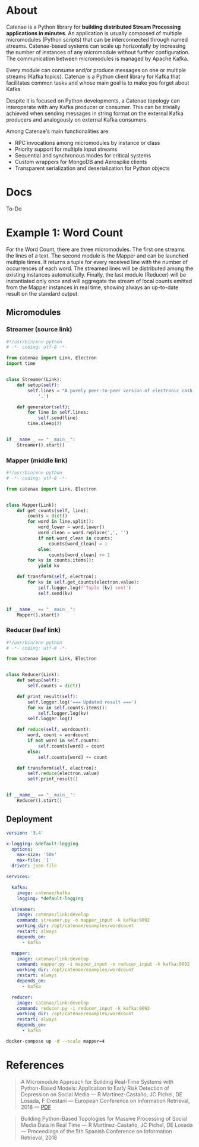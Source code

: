 # About

Catenae is a Python library for **building distributed Stream Processing applications in minutes**. An application is usually composed of multiple micromodules (Python scripts) that can be interconnected through named streams. Catenae-based systems can scale up horizontally by increasing the number of instances of any micromodule without further configuration. The communication between micromodules is managed by Apache Kafka.

Every module can consume and/or produce messages on one or multiple streams (Kafka topics). Catenae is a Python client library for Kafka that facilitates common tasks and whose main goal is to make you forget about Kafka.

Despite it is focused on Python developments, a Catenae topology can interoperate with any Kafka producer or consumer. This can be trivially achieved when sending messages in string format on the external Kafka producers and analogously on external Kafka consumers.

Among Catenae's main functionalities are:
- RPC invocations among micromodules by instance or class
- Priority support for multiple input streams
- Sequential and synchronous modes for critical systems
- Custom wrappers for MongoDB and Aerospike clients
- Transparent serialization and deserialization for Python objects

# Docs
To-Do


# Example 1: Word Count

For the Word Count, there are three micromodules. The first one streams the lines of a text. The second module is the Mapper and can be launched multiple times. It returns a tuple for every received line with the number of occurrences of each word. The streamed lines will be distributed among the existing instances automatically. Finally, the last module (Reducer) will be instantiated only once and will aggregate the stream of local counts emitted from the Mapper instances in real time, showing always an up-to-date result on the standard output.

## Micromodules
### Streamer (source link)
```python
#!/usr/bin/env python
# -*- coding: utf-8 -*-

from catenae import Link, Electron
import time


class Streamer(Link):
    def setup(self):
        self.lines = "A purely peer-to-peer version of electronic cash would allow online payments to be sent directly from one party to another without going through a financial institution. Digital signatures provide part of the solution, but the main benefits are lost if a trusted third party is still required to prevent double-spending. We propose a solution to the double-spending problem using a peer-to-peer network. The network timestamps transactions by hashing them into an ongoing chain of hash-based proof-of-work, forming a record that cannot be changed without redoing the proof-of-work. The longest chain not only serves as proof of the sequence of events witnessed, but proof that it came from the largest pool of CPU power. As long as a majority of CPU power is controlled by nodes that are not cooperating to attack the network, they'll generate the longest chain and outpace attackers. The network itself requires minimal structure. Messages are broadcast on a best effort basis, and nodes can leave and rejoin the network at will, accepting the longest proof-of-work chain as proof of what happened while they were gone.".split(
            '.')

    def generator(self):
        for line in self.lines:
            self.send(line)
        time.sleep(2)


if __name__ == "__main__":
    Streamer().start()

```

### Mapper (middle link)
```python
#!/usr/bin/env python
# -*- coding: utf-8 -*-

from catenae import Link, Electron


class Mapper(Link):
    def get_counts(self, line):
        counts = dict()
        for word in line.split():
            word_lower = word.lower()
            word_clean = word.replace(',', '')
            if not word_clean in counts:
                counts[word_clean] = 1
            else:
                counts[word_clean] += 1
        for kv in counts.items():
            yield kv

    def transform(self, electron):
        for kv in self.get_counts(electron.value):
            self.logger.log(f'Tuple {kv} sent')
            self.send(kv)


if __name__ == "__main__":
    Mapper().start()
```

### Reducer (leaf link)
```python
#!/usr/bin/env python
# -*- coding: utf-8 -*-

from catenae import Link, Electron


class Reducer(Link):
    def setup(self):
        self.counts = dict()

    def print_result(self):
        self.logger.log('=== Updated result ===')
        for kv in self.counts.items():
            self.logger.log(kv)
        self.logger.log()

    def reduce(self, wordcount):
        word, count = wordcount
        if not word in self.counts:
            self.counts[word] = count
        else:
            self.counts[word] += count

    def transform(self, electron):
        self.reduce(electron.value)
        self.print_result()


if __name__ == "__main__":
    Reducer().start()
```

## Deployment
```yaml
version: '3.4'

x-logging: &default-logging
  options:
    max-size: '50m'
    max-file: '1'
  driver: json-file

services:

  kafka:
    image: catenae/kafka
    logging: *default-logging

  streamer:
    image: catenae/link:develop
    command: streamer.py -o mapper_input -k kafka:9092
    working_dir: /opt/catenae/examples/wordcount
    restart: always
    depends_on:
      - kafka

  mapper:
    image: catenae/link:develop
    command: mapper.py -i mapper_input -o reducer_input -k kafka:9092
    working_dir: /opt/catenae/examples/wordcount
    restart: always
    depends_on:
      - kafka

  reducer:
    image: catenae/link:develop
    command: reducer.py -i reducer_input -k kafka:9092
    working_dir: /opt/catenae/examples/wordcount
    restart: always
    depends_on:
      - kafka
```

```bash
docker-compose up -d --scale mapper=4
```

# References
> A Micromodule Approach for Building Real-Time Systems with Python-Based Models: Application to Early Risk Detection of Depression on Social Media — R Martínez-Castaño, JC Pichel, DE Losada, F Crestani — European Conference on Information Retrieval, 2018 — [PDF](https://dev.brunneis.com/documents/Papers/ECIR%202018/A%20Micromodule%20Approach%20for%20Building%20Real-Time%20Systems%20with%20Python-Based%20Models:%20Application%20to%20Early%20Risk%20Detection%20of%20Depression%20on%20Social%20Media.pdf)

> Building Python-Based Topologies for Massive Processing of Social Media Data in Real Time — R Martínez-Castaño, JC Pichel, DE Losada — Proceedings of the 5th Spanish Conference on Information Retrieval, 2018
